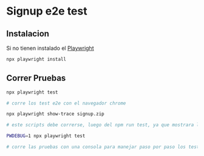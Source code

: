 # Signup e2e test

## Instalacion

Si no tienen instalado el [Playwright](https://playwright.dev/docs/intro#installation)

```bash
npx playwright install
```

## Correr Pruebas

```bash
npx playwright test

# corre los test e2e con el navegador chrome

npx playwright show-trace signup.zip

# este scripts debe correrse, luego del npm run test, ya que mostrara los pasos de las pruebas.

PWDEBUG=1 npx playwright test

# corre las pruebas con una consola para manejar paso por paso los test
```